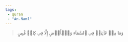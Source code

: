 ```yaml
---
tags: 
 - quran 
 - "An-Naml"
---
```


> وَمَا مِنۡ غَآئِبَةٖ فِي ٱلسَّمَآءِ وَٱلۡأَرۡضِ إِلَّا فِي كِتَٰبٖ مُّبِينٍ
